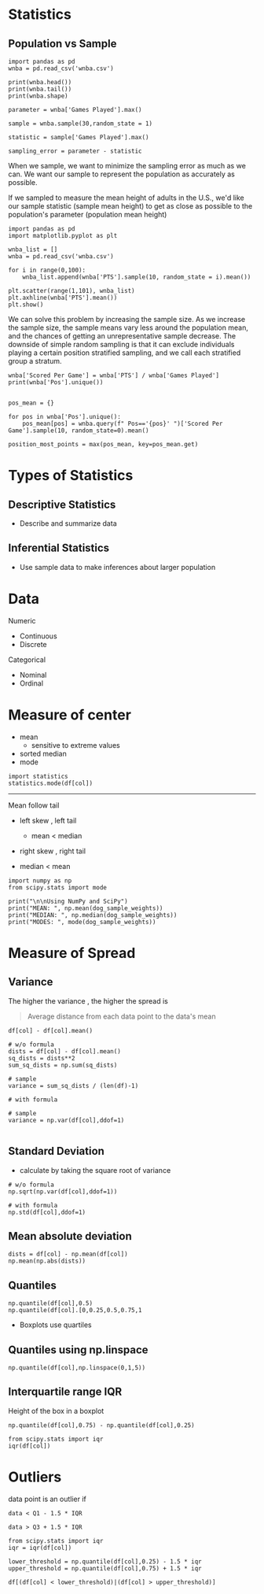 # Statistics

## Population vs Sample

```
import pandas as pd
wnba = pd.read_csv('wnba.csv')

print(wnba.head())
print(wnba.tail())
print(wnba.shape) 

parameter = wnba['Games Played'].max()

sample = wnba.sample(30,random_state = 1)

statistic = sample['Games Played'].max()

sampling_error = parameter - statistic
```
When we sample, we want to minimize the sampling error as much as we can. We want our sample to represent the population as accurately as possible.

If we sampled to measure the mean height of adults in the U.S., we'd like our sample statistic (sample mean height) to get as close as possible to the population's parameter (population mean height)

```
import pandas as pd
import matplotlib.pyplot as plt

wnba_list = []
wnba = pd.read_csv('wnba.csv')

for i in range(0,100):
    wnba_list.append(wnba['PTS'].sample(10, random_state = i).mean())
    
plt.scatter(range(1,101), wnba_list)
plt.axhline(wnba['PTS'].mean())
plt.show()
```
We can solve this problem by increasing the sample size. As we increase the sample size, the sample means vary less around the population mean, and the chances of getting an unrepresentative sample decrease.
The downside of simple random sampling is that it can exclude individuals playing a certain position
 stratified sampling, and we call each stratified group a stratum.

```
wnba['Scored Per Game'] = wnba['PTS'] / wnba['Games Played'] 
print(wnba['Pos'].unique())


pos_mean = {}

for pos in wnba['Pos'].unique():
    pos_mean[pos] = wnba.query(f" Pos=='{pos}' ")['Scored Per Game'].sample(10, random_state=0).mean()
    
position_most_points = max(pos_mean, key=pos_mean.get)
```
 
# Types of Statistics

## Descriptive Statistics
* Describe and summarize data 

## Inferential Statistics
* Use sample data to make inferences about larger population 


# Data
Numeric 
* Continuous 
* Discrete

Categorical
* Nominal
* Ordinal

# Measure of center 
* mean 
  * sensitive to extreme values 
* sorted median 
* mode 
```
import statistics
statistics.mode(df[col])
```
---

Mean follow tail 

* left skew , left tail 
  * mean < median 
  
 
 * right skew , right tail
  * median < mean 

```
import numpy as np
from scipy.stats import mode

print("\n\nUsing NumPy and SciPy")
print("MEAN: ", np.mean(dog_sample_weights))
print("MEDIAN: ", np.median(dog_sample_weights))
print("MODES: ", mode(dog_sample_weights))
```


# Measure of Spread 

## Variance 
The higher the variance , the higher the spread is

> Average distance from each data point to the data's mean 
```
df[col] - df[col].mean()
```
```
# w/o formula
dists = df[col] - df[col].mean()
sq_dists = dists**2
sum_sq_dists = np.sum(sq_dists)

# sample
variance = sum_sq_dists / (len(df)-1)

# with formula

# sample
variance = np.var(df[col],ddof=1)


```

## Standard Deviation 


* calculate by taking the square root of variance

```
# w/o formula 
np.sqrt(np.var(df[col],ddof=1))

# with formula
np.std(df[col],ddof=1)
```
## Mean absolute deviation

```
dists = df[col] - np.mean(df[col])
np.mean(np.abs(dists))
```

## Quantiles
```
np.quantile(df[col],0.5)
np.quantile(df[col].[0,0.25,0.5,0.75,1
```
* Boxplots use quartiles

## Quantiles using np.linspace
```
np.quantile(df[col],np.linspace(0,1,5))

```
## Interquartile range IQR
Height of the box in a boxplot 

```
np.quantile(df[col],0.75) - np.quantile(df[col],0.25)

from scipy.stats import iqr
iqr(df[col])
```

# Outliers

data point is an outlier if 
```
data < Q1 - 1.5 * IQR

data > Q3 + 1.5 * IQR
```

```
from scipy.stats import iqr
iqr = iqr(df[col])

lower_threshold = np.quantile(df[col],0.25) - 1.5 * iqr
upper_threshold = np.quantile(df[col],0.75) + 1.5 * iqr 

df[(df[col] < lower_threshold)|(df[col] > upper_threshold)]
```



